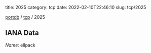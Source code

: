 title: 2025
category: tcp
date: 2022-02-10T22:46:10
slug: tcp/2025

[portdb](/) / [tcp](/category/tcp.html) / 2025


## IANA Data

_Name:_ ellpack

